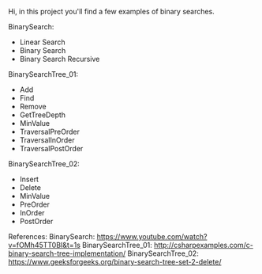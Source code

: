 Hi, in this project you'll find a few examples of binary searches.

BinarySearch:
  * Linear Search
  * Binary Search
  * Binary Search Recursive
  
BinarySearchTree_01:
  * Add
  * Find
  * Remove
  * GetTreeDepth
  * MinValue
  * TraversalPreOrder
  * TraversalInOrder
  * TraversalPostOrder
  
BinarySearchTree_02:
  * Insert
  * Delete
  * MinValue
  * PreOrder
  * InOrder
  * PostOrder
 
 References:
 BinarySearch: https://www.youtube.com/watch?v=fOMh45TT0BI&t=1s
 BinarySearchTree_01: http://csharpexamples.com/c-binary-search-tree-implementation/
 BinarySearchTree_02: https://www.geeksforgeeks.org/binary-search-tree-set-2-delete/
